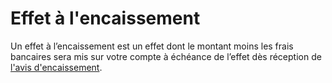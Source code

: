 # Effet à l'encaissement

Un effet à l’encaissement est un effet dont le montant moins les frais 
 bancaires sera mis sur votre compte à échéance de l’effet dès réception 
 de [l'avis d'encaissement](../AvisEncaissementAZ/AvisEncaissementAZ.md).


